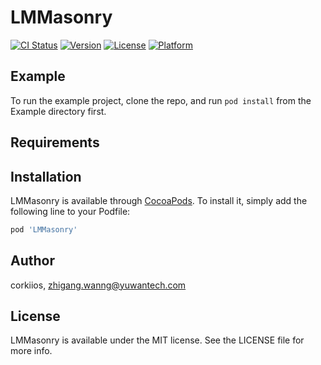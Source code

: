 # LMMasonry

[![CI Status](https://img.shields.io/travis/corkiios/LMMasonry.svg?style=flat)](https://travis-ci.org/corkiios/LMMasonry)
[![Version](https://img.shields.io/cocoapods/v/LMMasonry.svg?style=flat)](https://cocoapods.org/pods/LMMasonry)
[![License](https://img.shields.io/cocoapods/l/LMMasonry.svg?style=flat)](https://cocoapods.org/pods/LMMasonry)
[![Platform](https://img.shields.io/cocoapods/p/LMMasonry.svg?style=flat)](https://cocoapods.org/pods/LMMasonry)

## Example

To run the example project, clone the repo, and run `pod install` from the Example directory first.

## Requirements

## Installation

LMMasonry is available through [CocoaPods](https://cocoapods.org). To install
it, simply add the following line to your Podfile:

```ruby
pod 'LMMasonry'
```

## Author

corkiios, zhigang.wanng@yuwantech.com

## License

LMMasonry is available under the MIT license. See the LICENSE file for more info.
